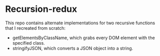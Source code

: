 Recursion-redux
=====================

This repo contains alternate implementations for two recursive functions that I recreated from scratch:

- getElementsByClassName, which grabs every DOM element with the specified class.
- stringifyJSON, which converts a JSON object into a string.
